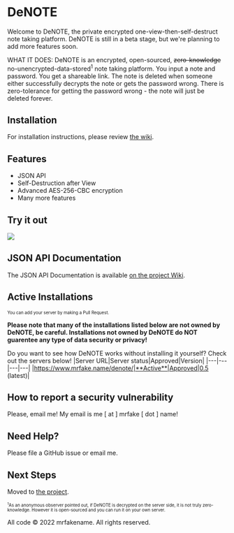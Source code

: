 # DeNOTE
Welcome to DeNOTE, the private encrypted one-view-then-self-destruct note taking platform. DeNOTE is still in a beta stage, but we're planning to add more features soon.

WHAT IT DOES: DeNOTE is an encrypted, open-sourced, ~~zero-knowledge~~ no-unencrypted-data-stored<sup>1</sup> note taking platform. You input a note and password. You get a shareable link. The note is deleted when someone either successfully decrypts the note or gets the password wrong. There is zero-tolerance for getting the password wrong - the note will just be deleted forever.

## Installation

For installation instructions, please review [the wiki](https://github.com/fakerybakery/DeNOTE/wiki/Installation).

## Features

- JSON API
- Self-Destruction after View
- Advanced AES-256-CBC encryption
- Many more features

## Try it out

<a href="https://www.mrfake.name/denote"><img src="https://user-images.githubusercontent.com/76186054/218871729-39fba215-897a-489e-a92a-31edbd7169a6.png"></a>

## JSON API Documentation

The JSON API Documentation is available [on the project Wiki](https://github.com/fakerybakery/DeNOTE/wiki/API-Docs).

## Active Installations

<sub><sup>You can add your server by making a Pull Request.</sup></sub>


**Please note that many of the installations listed below are not owned by DeNOTE, be careful. Installations not owned by DeNOTE do NOT guarentee any type of data security or privacy!**

Do you want to see how DeNOTE works without installing it yourself? Check out the servers below!
|Server URL|Server status|Approved|Version|
|---|---|---|---|
|https://www.mrfake.name/denote/|**Active**|Approved|0.5 (latest)|

## How to report a security vulnerability

Please, email me! My email is me [ at ] mrfake [ dot ] name!

## Need Help?

Please file a GitHub issue or email me.

## Next Steps

Moved to [the project](https://github.com/users/fakerybakery/projects/1).

<sub><sup><sup>1</sup>As an anonymous observer pointed out, if DeNOTE is decrypted on the server side, it is not truly zero-knowledge. However it is open-sourced and you can run it on your own server.</sup></sub>

All code &copy; 2022 mrfakename. All rights reserved.
